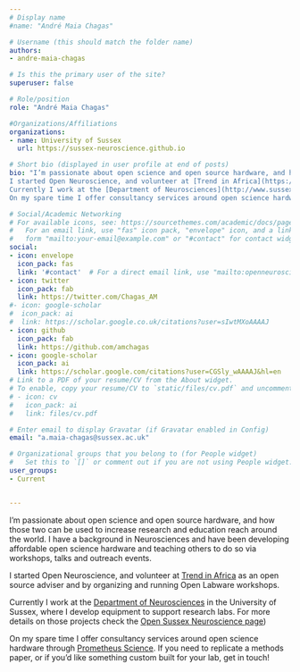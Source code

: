 ```yaml
---
# Display name
#name: "André Maia Chagas"

# Username (this should match the folder name)
authors: 
- andre-maia-chagas

# Is this the primary user of the site?
superuser: false

# Role/position
role: "André Maia Chagas"

#Organizations/Affiliations
organizations:
- name: University of Sussex
  url: https://sussex-neuroscience.github.io

# Short bio (displayed in user profile at end of posts)
bio: "I’m passionate about open science and open source hardware, and how those two can be used to increase research and education reach around the world. I have a background in Neurosciences and have been developing affordable open science hardware and teaching others to do so via workshops, talks and outreach events.
I started Open Neuroscience, and volunteer at [Trend in Africa](https://trendinafrica.org) as an open source adviser and by organizing and running Open Labware workshops.
Currently I work at the [Department of Neurosciences](http://www.sussex.ac.uk/sussexneuroscience/) in the University of Sussex, where I develop equipment to support research labs. For more details on those projects check the [Open Sussex Neuroscience page](https://sussex-neuroscience.github.io/)
On my spare time I offer consultancy services around open science hardware through [Prometheus Science](https://prometheus-science.com). If you need to replicate a methods paper, or if you’d like something custom built for your lab, get in touch!"

# Social/Academic Networking
# For available icons, see: https://sourcethemes.com/academic/docs/page-builder/#icons
#   For an email link, use "fas" icon pack, "envelope" icon, and a link in the
#   form "mailto:your-email@example.com" or "#contact" for contact widget.
social:
- icon: envelope
  icon_pack: fas
  link: '#contact'  # For a direct email link, use "mailto:openneuroscience@gmail.com".
- icon: twitter
  icon_pack: fab
  link: https://twitter.com/Chagas_AM
#- icon: google-scholar
#  icon_pack: ai
#  link: https://scholar.google.co.uk/citations?user=sIwtMXoAAAAJ
- icon: github
  icon_pack: fab
  link: https://github.com/amchagas
- icon: google-scholar
  icon_pack: ai
  link: https://scholar.google.com/citations?user=CGSly_wAAAAJ&hl=en
# Link to a PDF of your resume/CV from the About widget.
# To enable, copy your resume/CV to `static/files/cv.pdf` and uncomment the lines below.
# - icon: cv
#   icon_pack: ai
#   link: files/cv.pdf

# Enter email to display Gravatar (if Gravatar enabled in Config)
email: "a.maia-chagas@sussex.ac.uk"

# Organizational groups that you belong to (for People widget)
#   Set this to `[]` or comment out if you are not using People widget.
user_groups:
- Current


---
```


I’m passionate about open science and open source hardware, and how those two can be used to increase research and education reach around the world. I have a background in Neurosciences and have been developing affordable open science hardware and teaching others to do so via workshops, talks and outreach events.

I started Open Neuroscience, and volunteer at [Trend in Africa](https://trendinafrica.org) as an open source adviser and by organizing and running Open Labware workshops.

Currently I work at the [Department of Neurosciences](http://www.sussex.ac.uk/sussexneuroscience/) in the University of Sussex, where I develop equipment to support research labs. For more details on those projects check the [Open Sussex Neuroscience page](https://sussex-neuroscience.github.io/))

On my spare time I offer consultancy services around open science hardware through [Prometheus Science](https://prometheus-science.com). If you need to replicate a methods paper, or if you’d like something custom built for your lab, get in touch!
